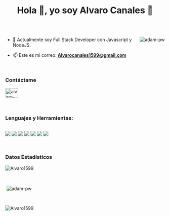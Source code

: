 <h1 align="center">Hola 👋, yo soy Alvaro Canales 🌟</h1>
<br>
<br>

<p><img align="right" src="https://github.com/Adam-pw/Adam-pw/blob/main/animation_500_kxa883sd.gif" alt="adam-pw" /></p>


- 🌱 Actualmente soy Full Stack Developer con Javascript y NodeJS. 

- 📫 Este es mi correo: **Alvarocanales1599@gmail.com**

<br>

<h3 align="left">Contáctame</h3>
<p align="left">
  <a href="https://linkedin.com/in/alvaro-canales-aguilar" target="blank"><img align="center"
      src="https://raw.githubusercontent.com/rahuldkjain/github-profile-readme-generator/master/src/images/icons/Social/linked-in-alt.svg"
      alt="alvaro-canales-aguilar" height="30" width="40" /></a>
</p>

<br>

<h3 align="left">Lenguajes y Herramientas:</h3>
      <img/>
<p align="left"> 
<img src="https://img.icons8.com/color/48/000000/javascript--v1.png"/>
<img src="https://img.icons8.com/external-tal-revivo-color-tal-revivo/48/000000/external-react-a-javascript-library-for-building-user-interfaces-logo-color-tal-revivo.png"/>
<img src="https://img.icons8.com/color/48/000000/postgreesql.png"/>
<img src="https://img.icons8.com/color/48/000000/redux.png"/>
<img src="https://img.icons8.com/color/48/000000/nodejs.png"/>
<img src="https://img.icons8.com/color/48/000000/html-5--v1.png"/>
<img src="https://img.icons8.com/color/48/000000/css3.png"/>
</p>

<br>

<h3>Datos Estadísticos</h3>
<p><img align="center"
    src="https://github-readme-stats.vercel.app/api/top-langs?username=Alvaro1599&show_icons=true&locale=en&layout=compact"
    alt="Alvaro1599" /></p>

<br>

<p>&nbsp;<img align="center" src="https://github-readme-stats.vercel.app/api?username=Alvaro1599&show_icons=true&locale=en"
    alt="adam-pw" /></p>

<br>

<p><img align="center" src="https://github-readme-streak-stats.herokuapp.com/?user=Alvaro1599&" alt="Alvaro1599" /></p>

<br>

